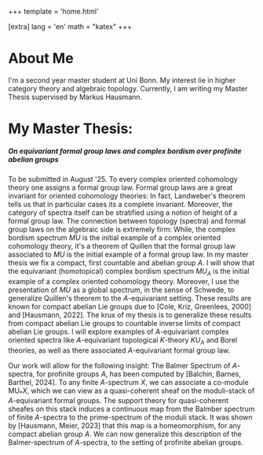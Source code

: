 +++
template = 'home.html'

[extra]
lang = 'en'
math = "katex"
+++

# About Me
I'm a second year master student at Uni Bonn. My interest lie in higher category theory and algebraic topology. Currently, I am writing my Master Thesis supervised by Markus Hausmann.
# My Master Thesis:
##### On equivariant formal group laws and complex bordism over profinite abelian groups
To be submitted in August '25.
To every complex oriented cohomology theory one assigns a formal group law. Formal group laws are a great invariant for oriented cohomology theories: In fact, Landweber's theorem tells us that in particular cases its a complete invariant. Moreover, the category of spectra itself can be stratified using a notion of height of a formal group law. The connection between topology (spectra) and formal group laws on the algebraic side is extremely firm: While, the complex bordism spectrum $MU$ is the initial example of a complex oriented cohomology theory, it's a theorem of Quillen that the formal group law associated to $MU$ is the initial example of a formal group law.
In my master thesis we fix a compact, first countable and abelian group $A$. I will show that the equivariant (homotopical) complex bordism spectrum $MU_A$ is the initial example of a complex oriented cohomology theory. Moreover, I use the presentation of $MU$ as a global spectrum, in the sense of Schwede, to generalize Quillen's theorem to the $A$-equivariant setting. These results are known for compact abelian Lie groups due to [Cole, Kriz, Greenlees, 2000] and [Hausmann, 2022]. The krux of my thesis is to generalize these results from compact abelian Lie groups to countable inverse limits of compact abelian Lie groups. I will explore examples of $A$-equivariant complex oriented spectra like $A$-equivariant topological $K$-theory $KU_A$ and Borel theories, as well as there associated $A$-equivariant formal group law. 

Our work will allow for the following insight: The Balmer Spectrum of $A$-spectra, for profinite groups $A$, has been computed by [Balchin, Barnes, Barthel, 2024]. To any finite $A$-spectrum $X$, we can associate a co-module $\text{MU}_*X$, which we can view as a quasi-coherent sheaf on the moduli-stack of $A$-equivariant formal groups. The support theory for quasi-coherent sheafes on this stack induces a continuous map from the Balmber spectrum of finite $A$-spectra to the prime-spectrum of the moduli stack. 
It was shown by [Hausmann, Meier, 2023] that this map is a homeomorphism, for any compact abelian group $A$. We can now generalize this description of the Balmer-spectrum of $A$-spectra, to the setting of profinite abelian groups. 
